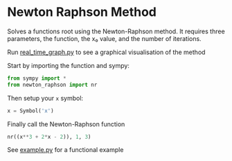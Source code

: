 # Newton Raphson Method

Solves a functions root using the Newton-Raphson method. It requires three parameters, the function, the x₀ value, and the number of iterations.

Run [real_time_graph.py](https://github.com/matthewkayne/newton-raphson-method/blob/master/real_time_graph.py) to see a graphical visualisation of the method

Start by importing the function and sympy:

```python
from sympy import *
from newton_raphson import nr
```

Then setup your `x` symbol:

```python
x = Symbol('x')
```

Finally call the Newton-Raphson function

```python
nr((x**3 + 2*x - 2)), 1, 3)
```

See [example.py](https://github.com/matthewkayne/newton-raphson-method/blob/master/example.py) for a functional example
